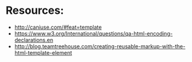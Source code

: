 # Resources:
 * http://caniuse.com/#feat=template
 * https://www.w3.org/International/questions/qa-html-encoding-declarations.en
 * http://blog.teamtreehouse.com/creating-reusable-markup-with-the-html-template-element
